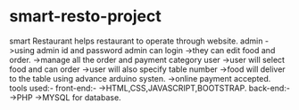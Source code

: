 # smart-resto-project
smart Restaurant helps restaurant to operate through website.
admin 
  ->using admin id and password admin can login 
  ->they can edit food and order.
  ->manage all the order and payment category
user
  ->user will select food and can order 
  ->user will also specify table number
  ->food will deliver to the table using advance arduino systen.
  ->online payment accepted.
tools used:-
  front-end:-
    ->HTML,CSS,JAVASCRIPT,BOOTSTRAP.
  back-end:-
    ->PHP 
    ->MYSQL for database.
  
